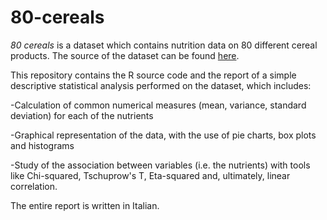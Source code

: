 # 80-cereals
*80 cereals* is a dataset which contains nutrition data on 80 different cereal products. The source of the dataset can be found [here](https://www.kaggle.com/datasets/crawford/80-cereals).

This repository contains the R source code and the report of a simple descriptive statistical analysis performed on the dataset, which includes:

-Calculation of common numerical measures (mean, variance, standard deviation) for each of the nutrients

-Graphical representation of the data, with the use of pie charts, box plots and histograms

-Study of the association between variables (i.e. the nutrients) with tools like Chi-squared, Tschuprow's T, Eta-squared and, ultimately, linear correlation.

The entire report is written in Italian.
